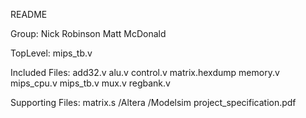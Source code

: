 README

Group:
Nick Robinson
Matt McDonald

TopLevel:
mips_tb.v 

Included Files:
add32.v
alu.v
control.v
matrix.hexdump
memory.v
mips_cpu.v
mips_tb.v
mux.v
regbank.v

Supporting Files:
matrix.s
/Altera
/Modelsim
project_specification.pdf
